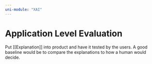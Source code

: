 ```yaml
---
uni-module: "XAI"
---
```


# Application Level Evaluation

Put [[Explanation]] into product and have it tested by the users. A good baseline would be to compare the explanations to how a human would decide.
